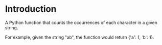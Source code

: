 # Introduction
A Python function that counts the occurrences of each character in a given string.

For example, given the string "ab", the function would return {'a': 1, 'b': 1}.

